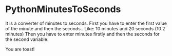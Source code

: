 # PythonMinutesToSeconds


It is a converter of minutes to seconds.
First you have to enter the first value of the minute and then the seconds..
Like: 10 minutes and 20 seconds (10.2 minutes)
Then you have to enter minutes firstly and then the seconds for the second variable.

You are toast!
